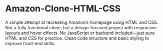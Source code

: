 # Amazon-Clone-HTML-CSS
A simple attempt at recreating Amazon’s homepage using HTML and CSS. Not a fully functional clone, but a design-focused project with responsive layouts and hover effects. No JavaScript or backend included—just pure HTML and CSS for practice. Clean code structure and basic styling to improve front-end skills. 
